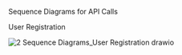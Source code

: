 Sequence Diagrams for API Calls

User Registration

![2 Sequence Diagrams_User Registration drawio](https://github.com/user-attachments/assets/9febc32b-8e44-46dc-a129-97184be95adb)
